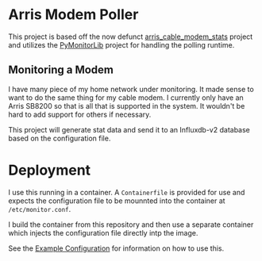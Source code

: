 # Arris Modem Poller

This project is based off the now defunct [arris_cable_modem_stats](https://github.com/andrewfraley/arris_cable_modem_stats/tree/main) project and utilizes the [PyMonitorLib](https://github.com/Aralocke/PyMonitorLib) project for handling the polling runtime.

## Monitoring a Modem

I have many piece of my home network under monitoring. It made sense to want to do the same thing for my cable modem. I currently only have an Arris SB8200 so that is all that is supported in the system. It wouldn't be hard to add support for others if necessary.

This project will generate stat data and send it to an Influxdb-v2 database based on the configuration file.

# Deployment

I use this running in a container. A `Containerfile` is provided for use and expects the configuration file to be mounnted into the container at `/etc/monitor.conf`.

I build the container from this repository and then use a separate container which injects the configuration file directly intp the image.

See the [Example Configuration](config/example.conf) for information on how to use this.
